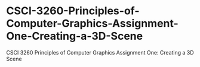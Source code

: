# CSCI-3260-Principles-of-Computer-Graphics-Assignment-One-Creating-a-3D-Scene
CSCI 3260 Principles of Computer Graphics Assignment One: Creating a 3D Scene
